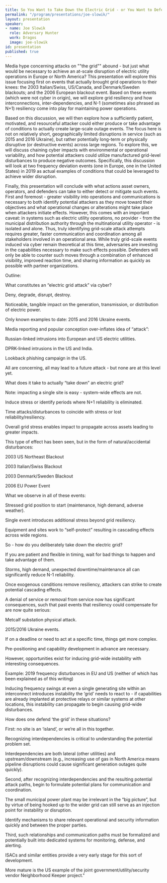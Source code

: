```yaml
---
title: So You Want to Take Down the Electric Grid - or You Want to Defend It
permalink: "/program/presentations/joe-slowik/"
layout: presentation
speaker:
- name: Joe Slowik
  role: Adversary Hunter
  work: Dragos
  image: joe-slowik
id: presentation
published: true
---
```


Media hype concerning attacks on ""the grid"" abound - but just what would be necessary to achieve an at-scale disruption of electric utility operations in Europe or North America? This presentation will explore this issue focusing first on events that actually brought grid operations to their knees: the 2003 Italian/Swiss, US/Canada, and Denmark/Sweden blackouts; and the 2006 European blackout event. Based on these events (which were not cyber in origin), we will explore grid resiliency and how interconnections, inter-dependencies, and N-1 (sometimes also phrased as N+1) resiliency come into play for maintaining power operations.

Based on this discussion, we will then explore how a sufficiently patient, motivated, and resourceful attacker could either produce or take advantage of conditions to actually create large-scale outage events. The focus here is not on relatively short, geographically limited disruptions in service (such as 2015 and 2016 Ukraine), but rather potentially long-term or physically disruptive (or destructive events) across large regions. To explore this, we will discuss chaining cyber impacts with environmental or operational variability, and how potential attackers could utilize manufactured grid-level disturbances to produce negative outcomes. Specifically, this discussion will look at two frequency deviation events (one in Europe, one in the United States) in 2019 as actual examples of conditions that could be leveraged to achieve wider disruption.


Finally, this presentation will conclude with what actions asset owners, operators, and defenders can take to either detect or mitigate such events. First and foremost - greater visibility into operations and communications is necessary to both identify potential attackers as they move toward their objectives and what operational changes or alterations might take place when attackers initiate effects. However, this comes with an important caveat: in systems such as electric utility operations, no provider - from the municipal distribution authority through the multinational utility operator - is isolated and alone. Thus, truly identifying grid-scale attack attempts requires greater, faster communication and coordination among all stakeholders involved in an operational area. While truly grid-scale events induced via cyber remain theoretical at this time, adversaries are investing in the capabilities necessary to make such effects possible. Defenders will only be able to counter such moves through a combination of enhanced visibility, improved reaction time, and sharing information as quickly as possible with partner organizations.


Outline:

What constitutes an “electric grid attack” via cyber?

Deny, degrade, disrupt, destroy.

Noticeable, tangible impact on the generation, transmission, or distribution of electric power.

Only known examples to date: 2015 and 2016 Ukraine events.

Media reporting and popular conception over-inflates idea of “attack”:

Russian-linked intrusions into European and US electric utilities.

DPRK-linked intrusions in the US and India.

Lookback phishing campaign in the US.

All are concerning, all may lead to a future attack - but none are at this level yet.

What does it take to actually “take down” an electric grid?

Note: impacting a single site is easy - system-wide effects are not.

Induce stress or identify periods where N+1 reliability is eliminated.

Time attacks/disturbances to coincide with stress or lost reliability/resiliency.

Overall grid stress enables impact to propagate across assets leading to greater impacts.

This type of effect has been seen, but in the form of natural/accidental disturbances:

2003 US Northeast Blackout

2003 Italian/Swiss Blackout

2003 Denmark/Sweden Blackout

2006 EU Power Event

What we observe in all of these events:

Stressed grid position to start (maintenance, high demand, adverse weather).

Single event introduces additional stress beyond grid resiliency.

Equipment and sites work to “self-protect” resulting in cascading effects across wide regions.

So - how do you deliberately take down the electric grid?

If you are patient and flexible in timing, wait for bad things to happen and take advantage of them.

Storms, high demand, unexpected downtime/maintenance all can significantly reduce N-1 reliability.

Once exogenous conditions remove resiliency, attackers can strike to create potential cascading effects.

A denial of service or removal from service now has significant consequences, such that past events that resiliency could compensate for are now quite serious:

Metcalf substation physical attack.

2015/2016 Ukraine events.

If on a deadline or need to act at a specific time, things get more complex.

Pre-positioning and capability development in advance are necessary.

However, opportunities exist for inducing grid-wide instability with interesting consequences.

Example: 2019 frequency disturbances in EU and US (neither of which has been explained as of this writing)

Inducing frequency swings at even a single generating site within an interconnect introduces instability the ‘grid’ needs to react to - if capabilities are already implanted at protective relays or similar systems at other locations, this instability can propagate to begin causing grid-wide disturbances.

How does one defend ‘the grid’ in these situations?

First: no site is an ‘island’, or we’re all in this together.

Recognizing interdependencies is critical to understanding the potential problem set.

Interdependencies are both lateral (other utilities) and upstream/downstream (e.g., increasing use of gas in North America means pipeline disruptions could cause significant generation outages quite quickly).

Second, after recognizing interdependencies and the resulting potential attack paths, begin to formulate potential plans for communication and coordination.

The small municipal power plant may be irrelevant in the “big picture”, but by virtue of being hooked up to the wider grid can still serve as an injection point for instability or disruption.

Identify mechanisms to share relevant operational and security information quickly and between the proper parties.

Third, such relationships and communication paths must be formalized and potentially built into dedicated systems for monitoring, defense, and alerting.

ISACs and similar entities provide a very early stage for this sort of development.

More mature is the US example of the joint government/utility/security vendor Neighborhood Keeper project."
